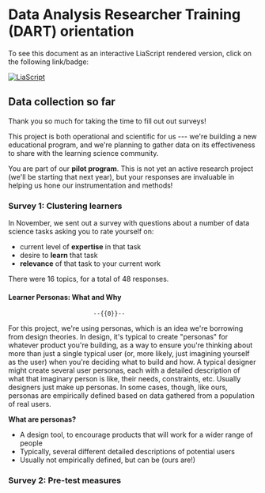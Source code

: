 <!--

author:   Data Analysis Researcher Training team
email:    dart@chop.edu
version:  1.0.0
language: en
narrator: UK English Female

logo:     https://github.com/arcus/dart_orientation/blob/rmh-orientation/orientation/media/thinkific_cover.png

comment:  This is the material presented at the orientation meeting for the Data Analysis Researcher Training (DART) pilots, March 2022.
-->

# Data Analysis Researcher Training (DART) orientation

To see this document as an interactive LiaScript rendered version, click on the following link/badge:

[![LiaScript](https://raw.githubusercontent.com/LiaScript/LiaScript/master/badges/course.svg)](https://liascript.github.io/course/?https://raw.githubusercontent.com/arcus/dart_orientation/rmh-orientation/orientation/orientation.md)

## Data collection so far

Thank you so much for taking the time to fill out out surveys!

This project is both operational and scientific for us --- we're building a new educational program, and we're planning to gather data on its effectiveness to share with the learning science community.

You are part of our **pilot program**. This is not yet an active research project (we'll be starting that next year), but your responses are invaluable in helping us hone our instrumentation and methods!

### Survey 1: Clustering learners

In November, we sent out a survey with questions about a number of data science tasks asking you to rate yourself on:

  - current level of **expertise** in that task
  - desire to **learn** that task
  - **relevance** of that task to your current work

There were 16 topics, for a total of 48 responses.  

#### Learner Personas: What and Why

                            --{{0}}--
For this project, we're using personas, which is an idea we're borrowing from design theories. In design, it's typical to create "personas" for whatever product you're building, as a way to ensure you're thinking about more than just a single typical user (or, more likely, just imagining yourself as the user) when you're deciding what to build and how. A typical designer might create several user personas, each with a detailed description of what that imaginary person is like, their needs, constraints, etc. Usually designers just make up personas. In some cases, though, like ours, personas are empirically defined based on data gathered from a population of real users.

**What are personas?**

- A design tool, to encourage products that will work for a wider range of people
- Typically, several different detailed descriptions of potential users
- Usually not empirically defined, but can be (ours are!)

### Survey 2: Pre-test measures
